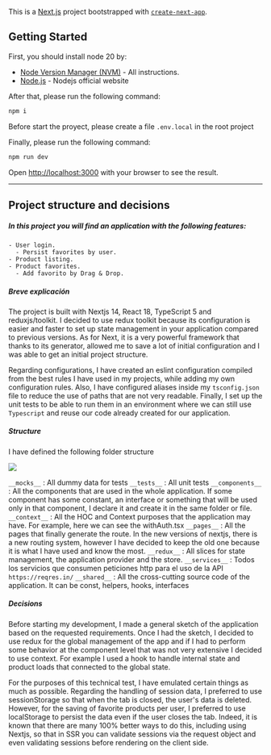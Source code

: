 This is a [Next.js](https://nextjs.org/) project bootstrapped with [`create-next-app`](https://github.com/vercel/next.js/tree/canary/packages/create-next-app).

## Getting Started

First, you should install node 20 by:

- [Node Version Manager (NVM)](https://github.com/nvm-sh/nvm) - All instructions.
- [Node.js](https://nodejs.org/en) - Nodejs official website


After that, please run the following command:
```bash
npm i
```

Before start the proyect, please create a file `.env.local` in the root project

Finally, please run the following command:
```bash
npm run dev
```

Open [http://localhost:3000](http://localhost:3000) with your browser to see the result.

-- -
## Project structure and decisions

##### In this project you will find an application with the following features:

```
- User login.
  - Persist favorites by user.
- Product listing.
- Product favorites.
  - Add favorito by Drag & Drop.
```
##### Breve explicación
The project is built with Nextjs 14, React 18, TypeScript 5 and reduxjs/toolkit. I decided to use redux toolkit because its configuration is easier and faster to set up state management in your application compared to previous versions. As for Next, it is a very powerful framework that thanks to its generator, allowed me to save a lot of initial configuration and I was able to get an initial project structure.

Regarding configurations, I have created an eslint configuration compiled from the best rules I have used in my projects, while adding my own configuration rules. Also, I have configured aliases inside my `tsconfig.json` file to reduce the use of paths that are not very readable. Finally, I set up the unit tests to be able to run them in an environment where we can still use `Typescript` and reuse our code already created for our application.


##### Structure

I have defined the following folder structure

<img src="https://i.ibb.co/8YLHLfM/structure.png">

`__mocks__` : All dummy data for tests
`__tests__` : All unit tests
`__components__` : All the components that are used in the whole application. If some component has some constant, an interface or something that will be used only in that component, I declare it and create it in the same folder or file.
`__context__` : All the HOC and Context purposes that the application may have. For example, here we can see the withAuth.tsx
`__pages__` : All the pages that finally generate the route. In the new versions of nextjs, there is a new routing system, however I have decided to keep the old one because it is what I have used and know the most.
`__redux__` : All slices for state management, the application provider and the store.
`__services__` : Todos los servicios que consumen peticiones http para el uso de la API `https://reqres.in/`
`__shared__` : All the cross-cutting source code of the application. It can be const, helpers, hooks, interfaces


##### Decisions

Before starting my development, I made a general sketch of the application based on the requested requirements. Once I had the sketch, I decided to use redux for the global management of the app and if I had to perform some behavior at the component level that was not very extensive I decided to use context. For example I used a hook to handle internal state and product loads that connected to the global state.

For the purposes of this technical test, I have emulated certain things as much as possible. Regarding the handling of session data, I preferred to use sessionStorage so that when the tab is closed, the user's data is deleted. However, for the saving of favorite products per user, I preferred to use localStorage to persist the data even if the user closes the tab. Indeed, it is known that there are many 100% better ways to do this, including using Nextjs, so that in SSR you can validate sessions via the request object and even validating sessions before rendering on the client side.